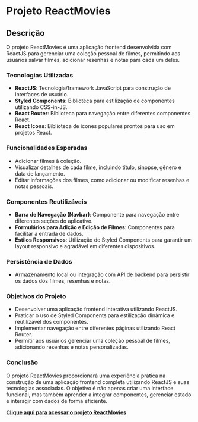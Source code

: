 # Projeto ReactMovies

## Descrição

O projeto ReactMovies é uma aplicação frontend desenvolvida com ReactJS para gerenciar uma coleção pessoal de filmes, permitindo aos usuários salvar filmes, adicionar resenhas e notas para cada um deles.

### Tecnologias Utilizadas

- **ReactJS**: Tecnologia/framework JavaScript para construção de interfaces de usuário.
- **Styled Components**: Biblioteca para estilização de componentes utilizando CSS-in-JS.
- **React Router**: Biblioteca para navegação entre diferentes componentes React.
- **React Icons**: Biblioteca de ícones populares prontos para uso em projetos React.

### Funcionalidades Esperadas

- Adicionar filmes à coleção.
- Visualizar detalhes de cada filme, incluindo título, sinopse, gênero e data de lançamento.
- Editar informações dos filmes, como adicionar ou modificar resenhas e notas pessoais.

### Componentes Reutilizáveis

- **Barra de Navegação (Navbar)**: Componente para navegação entre diferentes seções do aplicativo.
- **Formulários para Adição e Edição de Filmes**: Componentes para facilitar a entrada de dados.
- **Estilos Responsivos**: Utilização de Styled Components para garantir um layout responsivo e agradável em diferentes dispositivos.

### Persistência de Dados

- Armazenamento local ou integração com API de backend para persistir os dados dos filmes, resenhas e notas.

### Objetivos do Projeto

- Desenvolver uma aplicação frontend interativa utilizando ReactJS.
- Praticar o uso de Styled Components para estilização dinâmica e reutilizável dos componentes.
- Implementar navegação entre diferentes páginas utilizando React Router.
- Permitir aos usuários gerenciar uma coleção pessoal de filmes, adicionando resenhas e notas personalizadas.

### Conclusão

O projeto ReactMovies proporcionará uma experiência prática na construção de uma aplicação frontend completa utilizando ReactJS e suas tecnologias associadas. O objetivo é não apenas criar uma interface funcional, mas também aprender a integrar componentes, gerenciar estado e interagir com dados de forma eficiente.

[**Clique aqui para acessar o projeto ReactMovies**](https://rocket-movies-gamma.vercel.app/)

